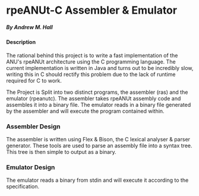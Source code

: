 # rpeANUt-C Assembler & Emulator
##### By Andrew M. Hall

#### Description
The rational behind this project is to write a fast implementation of the ANU's rpeANUt architecture using the C programming language. The current implementation is written in Java and turns out to be incredibly slow, writing this in C should rectify this problem due to the lack of runtime required for C to work.

The Project is Split into two distinct programs, the assembler (ras) and the emulator (rpeanutc). The assembler takes rpeANUt assembly code and assembles it into a binary file. The emulator reads in a binary file generated by the assembler and will execute the program contained within.

### Assembler Design

The assembler is written using Flex & Bison, the C lexical analyser & parser generator. These tools are used to parse an assembly file into a syntax tree. This tree is then simple to output as a binary. 

### Emulator Design

The emulator reads a binary from stdin and will execute it according to the specification.
